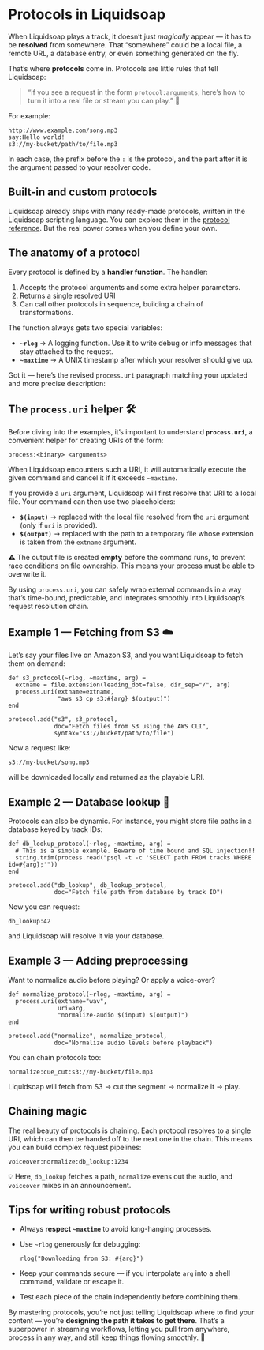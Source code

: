 # Protocols in Liquidsoap

When Liquidsoap plays a track, it doesn’t just _magically_ appear — it has to be **resolved** from somewhere. That “somewhere” could be a local file, a remote URL, a database entry, or even something generated on the fly.

That’s where **protocols** come in.
Protocols are little rules that tell Liquidsoap:

> “If you see a request in the form `protocol:arguments`, here’s how to turn it into a real file or stream you can play.” 🎯

For example:

```text
http://www.example.com/song.mp3
say:Hello world!
s3://my-bucket/path/to/file.mp3
```

In each case, the prefix before the `:` is the protocol, and the part after it is the argument passed to your resolver code.

## Built-in and custom protocols

Liquidsoap already ships with many ready-made protocols, written in the Liquidsoap scripting language. You can explore them in the [protocol reference](protocols.html). But the real power comes when you define your own.

## The anatomy of a protocol

Every protocol is defined by a **handler function**. The handler:

1. Accepts the protocol arguments and some extra helper parameters.
2. Returns a single resolved URI
3. Can call other protocols in sequence, building a chain of transformations.

The function always gets two special variables:

- **`~rlog`** → A logging function. Use it to write debug or info messages that stay attached to the request.
- **`~maxtime`** → A UNIX timestamp after which your resolver should give up.

Got it — here’s the revised `process.uri` paragraph matching your updated and more precise description:

## The `process.uri` helper 🛠️

Before diving into the examples, it’s important to understand **`process.uri`**, a convenient helper for creating URIs of the form:

```text
process:<binary> <arguments>
```

When Liquidsoap encounters such a URI, it will automatically execute the given command and cancel it if it exceeds `~maxtime`.

If you provide a `uri` argument, Liquidsoap will first resolve that URI to a local file. Your command can then use two placeholders:

- **`$(input)`** → replaced with the local file resolved from the `uri` argument (only if `uri` is provided).
- **`$(output)`** → replaced with the path to a temporary file whose extension is taken from the `extname` argument.

⚠️ The output file is created **empty** before the command runs, to prevent race conditions on file ownership. This means your process must be able to overwrite it.

By using `process.uri`, you can safely wrap external commands in a way that’s time-bound, predictable, and integrates smoothly into Liquidsoap’s request resolution chain.

## Example 1 — Fetching from S3 ☁️

Let’s say your files live on Amazon S3, and you want Liquidsoap to fetch them on demand:

```liquidsoap
def s3_protocol(~rlog, ~maxtime, arg) =
  extname = file.extension(leading_dot=false, dir_sep="/", arg)
  process.uri(extname=extname,
              "aws s3 cp s3:#{arg} $(output)")
end

protocol.add("s3", s3_protocol,
             doc="Fetch files from S3 using the AWS CLI",
             syntax="s3://bucket/path/to/file")
```

Now a request like:

```text
s3://my-bucket/song.mp3
```

will be downloaded locally and returned as the playable URI.

## Example 2 — Database lookup 📀

Protocols can also be dynamic. For instance, you might store file paths in a database keyed by track IDs:

```liquidsoap
def db_lookup_protocol(~rlog, ~maxtime, arg) =
  # This is a simple example. Beware of time bound and SQL injection!!
  string.trim(process.read("psql -t -c 'SELECT path FROM tracks WHERE id=#{arg};'"))
end

protocol.add("db_lookup", db_lookup_protocol,
             doc="Fetch file path from database by track ID")
```

Now you can request:

```text
db_lookup:42
```

and Liquidsoap will resolve it via your database.

## Example 3 — Adding preprocessing

Want to normalize audio before playing? Or apply a voice-over?

```liquidsoap
def normalize_protocol(~rlog, ~maxtime, arg) =
  process.uri(extname="wav",
              uri=arg,
              "normalize-audio $(input) $(output)")
end

protocol.add("normalize", normalize_protocol,
             doc="Normalize audio levels before playback")
```

You can chain protocols too:

```text
normalize:cue_cut:s3://my-bucket/file.mp3
```

Liquidsoap will fetch from S3 → cut the segment → normalize it → play.

## Chaining magic

The real beauty of protocols is chaining. Each protocol resolves to a single URI, which can then be handed off to the next one in the chain. This means you can build complex request pipelines:

```text
voiceover:normalize:db_lookup:1234
```

💡 Here, `db_lookup` fetches a path, `normalize` evens out the audio, and `voiceover` mixes in an announcement.

## Tips for writing robust protocols

- Always **respect `~maxtime`** to avoid long-hanging processes.
- Use `~rlog` generously for debugging:

  ```liquidsoap
  rlog("Downloading from S3: #{arg}")
  ```

- Keep your commands secure — if you interpolate `arg` into a shell command, validate or escape it.
- Test each piece of the chain independently before combining them.

By mastering protocols, you’re not just telling Liquidsoap where to find your content — you’re **designing the path it takes to get there**. That’s a superpower in streaming workflows, letting you pull from anywhere, process in any way, and still keep things flowing smoothly. 🚀
